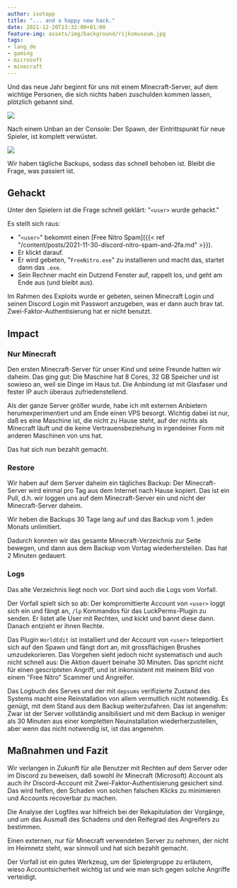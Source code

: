 ```yaml
---
author: isotopp
title: "... and a happy new hack."
date: 2021-12-20T13:32:00+01:00
feature-img: assets/img/background/rijksmuseum.jpg
tags:
- lang_de
- gaming
- microsoft
- minecraft
---
```


Und das neue Jahr beginnt für uns mit einem Minecraft-Server, auf dem wichtige Personen, die sich nichts haben zuschulden kommen lassen, plötzlich gebannt sind.

![](/uploads/2022/01/banned.jpg)

Nach einem Unban an der Console: Der Spawn, der Eintrittspunkt für neue Spieler, ist komplett verwüstet.

![](/uploads/2022/01/spawn.png)

Wir haben tägliche Backups, sodass das schnell behoben ist. Bleibt die Frage, was passiert ist.

## Gehackt

Unter den Spielern ist die Frage schnell geklärt: "`<user>` wurde gehackt."

Es stellt sich raus:
- "`<user>`" bekommt einen [Free Nitro Spam]({{< ref "/content/posts/2021-11-30-discord-nitro-spam-and-2fa.md" >}}).
- Er klickt darauf.
- Er wird gebeten, "`FreeNitro.exe`" zu installieren und macht das, startet dann das `.exe`.
- Sein Rechner macht ein Dutzend Fenster auf, rappelt los, und geht am Ende aus (und bleibt aus).

Im Rahmen des Exploits wurde er gebeten, seinen Minecraft Login und seinen Discord Login mit Passwort anzugeben, was er dann auch brav tat.
Zwei-Faktor-Authentisierung hat er nicht benutzt.

## Impact

### Nur Minecraft

Den ersten Minecraft-Server für unser Kind und seine Freunde hatten wir daheim.
Das ging gut: Die Maschine hat 8 Cores, 32 GB Speicher und ist sowieso an, weil sie Dinge im Haus tut.
Die Anbindung ist mit Glasfaser und fester IP auch überaus zufriedenstellend.

Als der ganze Server größer wurde, habe ich mit externen Anbietern herumexperimentiert und am Ende einen VPS besorgt.
Wichtig dabei ist nur, daß es eine Maschine ist, die nicht zu Hause steht, auf der nichts als Minecraft läuft und die keine Vertrauensbeziehung in irgendeiner Form mit anderen Maschinen von uns hat.

Das hat sich nun bezahlt gemacht.

### Restore

Wir haben auf dem Server daheim ein tägliches Backup: Der Minecraft-Server wird einmal pro Tag aus dem Internet nach Hause kopiert.
Das ist ein Pull, d.h. wir loggen uns auf dem Minecraft-Server ein und nicht der Minecraft-Server daheim.

Wir heben die Backups 30 Tage lang auf und das Backup vom 1. jeden Monats unlimitiert.

Dadurch konnten wir das gesamte Minecraft-Verzeichnis zur Seite bewegen, und dann aus dem Backup vom Vortag wiederherstellen.
Das hat 2 Minuten gedauert.

### Logs

Das alte Verzeichnis liegt noch vor.
Dort sind auch die Logs vom Vorfall.

Der Vorfall spielt sich so ab:
Der kompromittierte Account von `<user>` loggt sich ein und fängt an, `/lp` Kommandos für das LuckPerms-Plugin zu senden.
Er listet alle User mit Rechten, und kickt und bannt diese dann.
Danach entzieht er ihnen Rechte.

Das Plugin `WorldEdit` ist installiert und der Account von `<user>` teleportiert sich auf den Spawn und fängt dort an, mit grossflächigen Brushes umzudekorieren.
Das Vorgehen sieht jedoch nicht systematisch und auch nicht schnell aus:
Die Aktion dauert beinahe 30 Minuten.
Das spricht nicht für einen gescripteten Angriff, und ist inkonsistent mit meinem Bild von einem "Free Nitro" Scammer und Angreifer.

Das Logbuch des Serves und der mit `depsums` verifizierte Zustand des Systems macht eine Reinstallation von allem vermutlich nicht notwendig.
Es genügt, mit dem Stand aus dem Backup weiterzufahren.
Das ist angenehm:
Zwar ist der Server vollständig ansibilisiert und mit dem Backup in weniger als 30 Minuten aus einer kompletten Neuinstallation wiederherzustellen, aber wenn das nicht notwendig ist, ist das angenehm.

## Maßnahmen und Fazit

Wir verlangen in Zukunft für alle Benutzer mit Rechten auf dem Server oder im Discord zu beweisen, daß sowohl ihr Minecraft (Microsoft) Account als auch ihr Discord-Account mit Zwei-Faktor-Authentisierung gesichert sind.
Das wird helfen, den Schaden von solchen falschen Klicks zu minimieren und Accounts recoverbar zu machen.

Die Analyse der Logfiles war hilfreich bei der Rekapitulation der Vorgänge, und um das Ausmaß des Schadens und den Reifegrad des Angreifers zu bestimmen.

Einen externen, nur für Minecraft verwendeten Server zu nehmen, der nicht im Heimnetz steht, war sinnvoll und hat sich bezahlt gemacht.

Der Vorfall ist ein gutes Werkzeug, um der Spielergruppe zu erläutern, wieso Accountsicherheit wichtig ist und wie man sich gegen solche Angriffe verteidigt.
